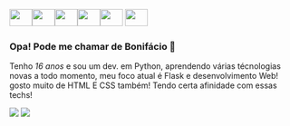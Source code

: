 <img src="https://cdn.jsdelivr.net/gh/devicons/devicon/icons/csharp/csharp-original.svg" height="30" width="40" /><img src="https://cdn.jsdelivr.net/gh/devicons/devicon/icons/dot-net/dot-net-original-wordmark.svg" height="30" width="40"/><img src="https://cdn.jsdelivr.net/gh/devicons/devicon/icons/python/python-original.svg" height="30" width="40"/><img src="https://cdn.jsdelivr.net/gh/devicons/devicon/icons/mysql/mysql-original-wordmark.svg" height="30" width="40"/><img src="https://cdn.jsdelivr.net/gh/devicons/devicon/icons/git/git-original.svg" height="30" width="40"/>
            <img src="https://cdn.jsdelivr.net/gh/devicons/devicon/icons/linux/linux-original.svg" height="30" width="40"/>
          
          
          

### Opa! Pode me chamar de Bonifácio 👻

Tenho *16 anos* e sou um dev. em Python, aprendendo várias técnologias novas a todo momento, meu foco atual é Flask e desenvolvimento Web!
gosto muito de HTML E CSS também! Tendo certa afinidade com essas techs!


<a href="https://www.linkedin.com/in/pedro-bonifácio-9869a9263/" target="_blank"><img src="https://img.shields.io/badge/LinkedIn-0077B5?style=for-the-badge&logo=linkedin&logoColor=white" target="_blank"></a>
<a href="https://www.instagram.com/37.boni/" target="_blank"><img src="https://img.shields.io/badge/Instagram-E4405F?style=for-the-badge&logo=instagram&logoColor=white" target="_blank"></a>
